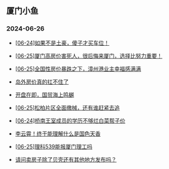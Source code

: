## 厦门小鱼 
### 2024-06-26

+ [[06-24]如果不是土豪，傻子才买车位！](http://bbs.xmfish.com/read-htm-tid-18209728.html)

+ [[06-25]厦门高房价害死人，很后悔来厦门，选择比努力重要！](http://bbs.xmfish.com/read-htm-tid-18209798.html)

+ [[06-25]全国性房价暴跌之下，漳州港业主幸福感满满](http://bbs.xmfish.com/read-htm-tid-18209905.html)

+ [岛外房价真的扛不住了](http://bbs.xmfish.com/read-htm-tid-18209875.html)

+ [开盘在即，国贸海上鸣樾](http://bbs.xmfish.com/read-htm-tid-18209823.html)

+ [[06-25]松柏片区全面缴械，还有谁赶紧去追](http://bbs.xmfish.com/read-htm-tid-18209820.html)

+ [[06-24]桥南王室成员的学历不够烂白菜帮子价](http://bbs.xmfish.com/read-htm-tid-18209727.html)

+ [李云霄！终于能理解什么是国色天香](http://bbs.xmfish.com/read-htm-tid-18209953.html)

+ [[06-25]理科539能报厦门理工吗](http://bbs.xmfish.com/read-htm-tid-18209903.html)

+ [请问卖房子除了贝壳还有其他地方发布吗？](http://bbs.xmfish.com/read-htm-tid-18209887.html)

